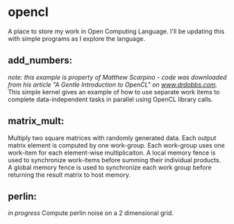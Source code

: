 # opencl
A place to store my work in Open Computing Language. I'll be updating this with simple programs as I explore the language.

## add_numbers:
 
*note: this example is property of Matthew Scarpino - code was downloaded from his article "A Gentle Introduction to OpenCL" on www.drdobbs.com.*
This simple kernel gives an example of how to use separate work items to complete data-independent tasks in parallel using OpenCL library calls. 

## matrix_mult:

Multiply two square matrices with randomly generated data. Each output matrix element is computed by one work-group. Each work-group uses one work-item for each element-wise multiplicaiton. A local memory fence is used to synchronize work-items before summing their individual products. A global memory fence is used to synchronize each work group before returning the result matrix to host memory.

## perlin:
*in progress*
Compute perlin noise on a 2 dimensional grid.

